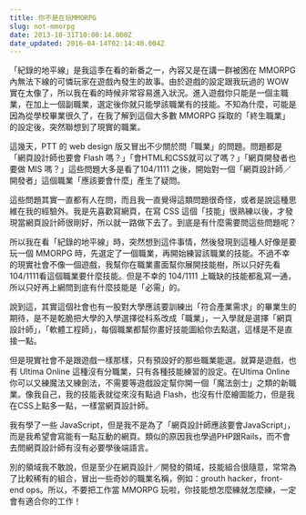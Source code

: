 ```yaml
---
title: 你不是在玩MMORPG
slug: not-mmorpg
date: 2013-10-31T10:00:14.000Z
date_updated: 2016-04-14T02:14:40.004Z
---
```


「紀錄的地平線」是我這季在看的新番之一，內容又是在講一群被困在 MMORPG 內無法下線的可憐玩家在遊戲內發生的故事。由於遊戲的設定跟我玩過的 WOW 實在太像了，所以我在看的時候非常容易進入狀況。進入遊戲你只能是一個主職業，在加上一個副職業，選定後你就只能學該職業有的技能。不知為什麼，可能是因為從學校畢業很久了，在我了解到這個大多數 MMORPG 採取的「終生職業」的設定後，突然聯想到了現實的職業。

這幾天，PTT 的 web design 版又冒出不少關於問「職業」的問題。問題都是「網頁設計師也要會 Flash 嗎？」「會HTML和CSS就可以了嗎？」「網頁開發者也要做 MIS 嗎？」這些問題大多是看了104/1111 之後，開始對一個「網頁設計師／開發者」這個職業「應該要會什麼」產生了疑問。

這些問題其實一直都有人在問，而且我一直覺得這類問題很奇怪，或者是說這種思維在我的經驗外。我是先喜歡寫網頁，在寫 CSS 這個「技能」很熟練以後，才發現當網頁設計師很剛好，所以就一路做下去了。到底是有什麼需要問這些問題呢？

所以我在看「紀錄的地平線」時，突然想到這件事情，然後發現到這種人好像是要玩一個 MMORPG 時，先選定了一個職業，再開始練習該職業的技能。不過不幸的現實社會不像一個遊戲，我幫你在職業畫面幫你展開技能樹，所以只好先看104/1111看這個職業要什麼技能。但是不幸的 104/1111 上職缺的技能都亂寫一通，所以只好再上網問到底有什麼技能是「必需」的。

說到這，其實這個社會也有一股對大學應該要訓練出「符合產業需求」的畢業生的期待，是不是乾脆把大學的入學選擇從科系改成「職業」，一入學就是選擇「網頁設計師」，「軟體工程師」，每個職業都幫你畫好技能圖給你去點選，這樣是不是直接一點。

但是現實社會不是跟遊戲一樣那樣，只有預設好的那些職業能選。就算是遊戲，也有 Ultima Online 這種沒有分職業，只有各種技能練習的設定。在Ultima Online 你可以又練魔法又練劍法，不需要等遊戲設定幫你開一個「魔法劍士」之類的新職業。像我自己，我的技能表就從來沒有點過 Flash，也沒有什麼繪圖能力，但是我在CSS上點多一點，一樣當網頁設計師。

我有學了一些 JavaScript，但是我不是為了「網頁設計師應該要會JavaScript」，而是我希望會寫能有一點互動的網頁。類似的原因我也學過PHP跟Rails，而不會去問網頁設計師有沒有必要學後端語言。

別的領域我不敢說，但是至少在網頁設計／開發的領域，技能組合很隨意，常常為了比較稀有的組合，冒出一些奇妙的職業名稱，例如：grouth hacker，front-end ops。所以，不要把工作當 MMORPG 玩啦，你技能想怎麼練就怎麼練，一定會有適合你的工作！
